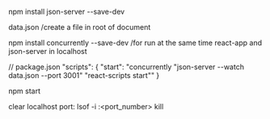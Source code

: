 npm install json-server --save-dev 

data.json /create a file in root of document

npm install concurrently --save-dev /for run at the same time react-app and json-server in localhost

// package.json
"scripts": {
  "start": "concurrently \"json-server --watch data.json --port 3001\" \"react-scripts start\""
}

npm start

clear localhost port:
lsof -i :<port_number>
kill <pid>
